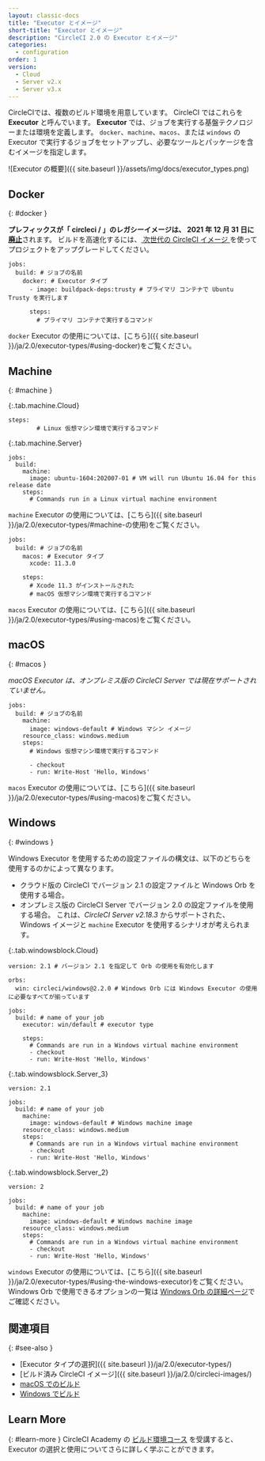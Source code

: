 ```yaml
---
layout: classic-docs
title: "Executor とイメージ"
short-title: "Executor とイメージ"
description: "CircleCI 2.0 の Executor とイメージ"
categories:
  - configuration
order: 1
version:
  - Cloud
  - Server v2.x
  - Server v3.x
---
```


CircleCIでは、複数のビルド環境を用意しています。 CircleCI ではこれらを **Executor** と呼んでいます。 **Executor** では、ジョブを実行する基盤テクノロジーまたは環境を定義します。 `docker`、`machine`、`macos`、または `windows` の Executor で実行するジョブをセットアップし、必要なツールとパッケージを含むイメージを指定します。

![Executor の概要]({{ site.baseurl }}/assets/img/docs/executor_types.png)

## Docker
{: #docker }

<div class="alert alert-warning" role="alert">
  <strong>プレフィックスが「 circleci / 」のレガシーイメージは、 2021 年 12 月 31 日に<a href="https://discuss.circleci.com/t/legacy-convenience-image-deprecation/41034">廃止</a></strong>されます。 ビルドを高速化するには、<a href="https://circleci.com/blog/announcing-our-next-generation-convenience-images-smaller-faster-more-deterministic/"> 次世代の CircleCI イメージ </a>を使ってプロジェクトをアップグレードしてください。
</div>

```
jobs:
  build: # ジョブの名前
    docker: # Executor タイプ
      - image: buildpack-deps:trusty # プライマリ コンテナで Ubuntu Trusty を実行します

      steps:
        # プライマリ コンテナで実行するコマンド
```

`docker` Executor の使用については、[こちら]({{ site.baseurl }}/ja/2.0/executor-types/#using-docker)をご覧ください。

## Machine
{: #machine }

{:.tab.machine.Cloud}
```
steps:
        # Linux 仮想マシン環境で実行するコマンド
```

{:.tab.machine.Server}
```
jobs:
  build:
    machine:
      image: ubuntu-1604:202007-01 # VM will run Ubuntu 16.04 for this release date
    steps:
      # Commands run in a Linux virtual machine environment
```

`machine` Executor の使用については、[こちら]({{ site.baseurl }}/ja/2.0/executor-types/#machine-の使用)をご覧ください。
```
jobs:
  build: # ジョブの名前
    macos: # Executor タイプ
      xcode: 11.3.0

    steps:
      # Xcode 11.3 がインストールされた
      # macOS 仮想マシン環境で実行するコマンド
```

`macos` Executor の使用については、[こちら]({{ site.baseurl }}/ja/2.0/executor-types/#using-macos)をご覧ください。

## macOS
{: #macos }

_macOS Executor は、オンプレミス版の CircleCI Server では現在サポートされていません。_

```
jobs:
  build: # ジョブの名前
    machine:
      image: windows-default # Windows マシン イメージ
    resource_class: windows.medium
    steps:
      # Windows 仮想マシン環境で実行するコマンド

      - checkout
      - run: Write-Host 'Hello, Windows'
```

`macos` Executor の使用については、[こちら]({{ site.baseurl }}/ja/2.0/executor-types/#using-macos)をご覧ください。

## Windows
{: #windows }

Windows Executor を使用するための設定ファイルの構文は、以下のどちらを使用するのかによって異なります。

* クラウド版の CircleCI でバージョン 2.1 の設定ファイルと Windows Orb を使用する場合。
* オンプレミス版の CircleCI Server でバージョン 2.0 の設定ファイルを使用する場合。 これは、*CircleCI Server v2.18.3* からサポートされた、Windows イメージと `machine` Executor を使用するシナリオが考えられます。

{:.tab.windowsblock.Cloud}
```
version: 2.1 # バージョン 2.1 を指定して Orb の使用を有効化します

orbs:
  win: circleci/windows@2.2.0 # Windows Orb には Windows Executor の使用に必要なすべてが揃っています

jobs:
  build: # name of your job
    executor: win/default # executor type

    steps:
      # Commands are run in a Windows virtual machine environment
      - checkout
      - run: Write-Host 'Hello, Windows'
```


{:.tab.windowsblock.Server_3}
```
version: 2.1

jobs:
  build: # name of your job
    machine:
      image: windows-default # Windows machine image
    resource_class: windows.medium
    steps:
      # Commands are run in a Windows virtual machine environment
      - checkout
      - run: Write-Host 'Hello, Windows'
```

{:.tab.windowsblock.Server_2}
```
version: 2

jobs:
  build: # name of your job
    machine:
      image: windows-default # Windows machine image
    resource_class: windows.medium
    steps:
      # Commands are run in a Windows virtual machine environment
      - checkout
      - run: Write-Host 'Hello, Windows'
```

`windows` Executor の使用については、[こちら]({{ site.baseurl }}/ja/2.0/executor-types/#using-the-windows-executor)をご覧ください。 Windows Orb で使用できるオプションの一覧は [Windows Orb の詳細ページ](https://circleci.com/developer/ja/orbs/orb/circleci/windows)でご確認ください。

## 関連項目
{: #see-also }

* [Executor タイプの選択]({{ site.baseurl }}/ja/2.0/executor-types/)
* [ビルド済み CircleCI イメージ]({{ site.baseurl }}/ja/2.0/circleci-images/)
* [macOS でのビルド]({{site.baseurl}}/ja/2.0/hello-world-macos)
* [Windows でビルド]({{site.baseurl}}/ja/2.0/hello-world-windows)

## Learn More
{: #learn-more }
CircleCI Academy の [ビルド環境コース](https://academy.circleci.com/build-environments-1?access_code=public-2021) を受講すると、Executor の選択と使用についてさらに詳しく学ぶことができます。
